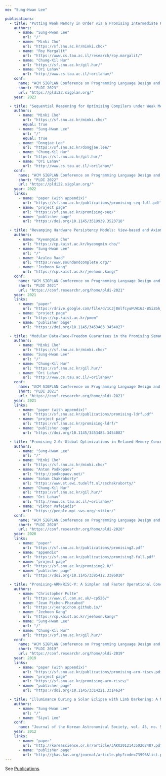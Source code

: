 ```yaml
---
me: "Sung-Hwan Lee"

publications:
  - title: "Putting Weak Memory in Order via a Promising Intermediate Representation"
    authors:
      - name: "Sung-Hwan Lee"
        url: "/"
      - name: "Minki Cho"
        url: "https://sf.snu.ac.kr/minki.cho/"
      - name: "Roy Margalit"
        url: "https://www.cs.tau.ac.il/research/roy.margalit/"
      - name: "Chung-Kil Hur"
        url: "https://sf.snu.ac.kr/gil.hur/"
      - name: "Ori Lahav"
        url: "http://www.cs.tau.ac.il/~orilahav/"
    conf:
      name: "ACM SIGPLAN Conference on Programming Language Design and Implementation, conditionally accepted"
      short: "PLDI 2023"
      url: "https://pldi23.sigplan.org/"
    year: 2023

  - title: "Sequential Reasoning for Optimizing Compilers under Weak Memory Concurrency"
    authors:
      - name: "Minki Cho"
        url: "https://sf.snu.ac.kr/minki.cho/"
        equal: true
      - name: "Sung-Hwan Lee"
        url: "/"
        equal: true
      - name: "Dongjae Lee"
        url: "https://sf.snu.ac.kr/dongjae.lee/"
      - name: "Chung-Kil Hur"
        url: "https://sf.snu.ac.kr/gil.hur/"
      - name: "Ori Lahav"
        url: "http://www.cs.tau.ac.il/~orilahav/"
    conf:
      name: "ACM SIGPLAN Conference on Programming Language Design and Implementation"
      short: "PLDI 2022"
      url: "https://pldi22.sigplan.org/"
    year: 2022
    links:
      - name: "paper (with appendix)"
        url: "https://sf.snu.ac.kr/publications/promising-seq-full.pdf"
      - name: "project page"
        url: "https://sf.snu.ac.kr/promising-seq/"
      - name: "publisher page"
        url: "https://doi.org/10.1145/3519939.3523718"

  - title: "Revamping Hardware Persistency Models: View-based and Axiomatic Persistency Models for Intel-x86 and ARMv8"
    authors:
      - name: "Kyeongmin Cho"
        url: "https://cp.kaist.ac.kr/kyeongmin.cho/"
      - name: "Sung-Hwan Lee"
        url: "/"
      - name: "Azalea Raad"
        url: "https://www.soundandcomplete.org/"
      - name: "Jeehoon Kang"
        url: "https://cp.kaist.ac.kr/jeehoon.kang/"
    conf:
      name: "ACM SIGPLAN Conference on Programming Language Design and Implementation"
      short: "PLDI 2021"
      url: "https://conf.researchr.org/home/pldi-2021"
    year: 2021
    links:
      - name: "paper"
        url: "https://drive.google.com/file/d/1C3j8mlfcyuFUW16J-BSiZ6h_aJdq_s5d/view"
      - name: "project page"
        url: "https://cp.kaist.ac.kr/pmem"
      - name: "publisher page"
        url: "https://doi.org/10.1145/3453483.3454027"

  - title: "Modular Data-Race-Freedom Guarantees in the Promising Semantics"
    authors:
      - name: "Minki Cho"
        url: "https://sf.snu.ac.kr/minki.cho/"
      - name: "Sung-Hwan Lee"
        url: "/"
      - name: "Chung-Kil Hur"
        url: "https://sf.snu.ac.kr/gil.hur/"
      - name: "Ori Lahav"
        url: "http://www.cs.tau.ac.il/~orilahav/"
    conf:
      name: "ACM SIGPLAN Conference on Programming Language Design and Implementation"
      short: "PLDI 2021"
      url: "https://conf.researchr.org/home/pldi-2021"
    year: 2021
    links:
      - name: "paper (with appendix)"
        url: "https://sf.snu.ac.kr/publications/promising-ldrf.pdf"
      - name: "project page"
        url: "https://sf.snu.ac.kr/promising-ldrf/"
      - name: "publisher page"
        url: "https://doi.org/10.1145/3453483.3454082"

  - title: "Promising 2.0: Global Optimizations in Relaxed Memory Concurrency"
    authors:
      - name: "Sung-Hwan Lee"
        url: "/"
      - name: "Minki Cho"
        url: "https://sf.snu.ac.kr/minki.cho/"
      - name: "Anton Podkopaev"
        url: "http://podkopaev.net/"
      - name: "Soham Chakraborty"
        url: "https://www.st.ewi.tudelft.nl/sschakraborty/"
      - name: "Chung-Kil Hur"
        url: "https://sf.snu.ac.kr/gil.hur/"
      - name: "Ori Lahav"
        url: "http://www.cs.tau.ac.il/~orilahav/"
      - name: "Viktor Vafeiadis"
        url: "https://people.mpi-sws.org/~viktor/"
    conf:
      name: "ACM SIGPLAN Conference on Programming Language Design and Implementation"
      short: "PLDI 2020"
      url: "https://conf.researchr.org/home/pldi-2020"
    year: 2020
    links:
      - name: "paper"
        url: "https://sf.snu.ac.kr/publications/promising2.pdf"
      - name: "appendix"
        url: "https://sf.snu.ac.kr/publications/promising2-full.pdf"
      - name: "project page"
        url: "https://sf.snu.ac.kr/promising2.0/"
      - name: "publisher page"
        url: "https://doi.org/10.1145/3385412.3386010"

  - title: "Promising-ARM/RISC-V: A Simpler and Faster Operational Concurrency Model"
    authors:
      - name: "Christopher Pulte"
        url: "https://www.cl.cam.ac.uk/~cp526/"
      - name: "Jean Pichon-Pharabod"
        url: "https://jeanpichon.github.io/"
      - name: "Jeehoon Kang"
        url: "https://cp.kaist.ac.kr/jeehoon.kang/"
      - name: "Sung-Hwan Lee"
        url: "/"
      - name: "Chung-Kil Hur"
        url: "https://sf.snu.ac.kr/gil.hur/"
    conf:
      name: "ACM SIGPLAN Conference on Programming Language Design and Implementation"
      short: "PLDI 2019"
      url: "https://conf.researchr.org/home/pldi-2019"
    year: 2019
    links:
      - name: "paper (with appendix)"
        url: "https://sf.snu.ac.kr/publications/promising-arm-riscv.pdf"
      - name: "project page"
        url: "https://sf.snu.ac.kr/promising-arm-riscv/"
      - name: "publisher page"
        url: "https://doi.org/10.1145/3314221.3314624"

  - title: "Illuminance During a Solar Eclipse with Limb Darkening: A Mathematicsl Model"
    authors:
      - name: "Sung-Hwan Lee"
        url: "/"
      - name: "Siyul Lee"
    conf:
      name: "Journal of the Korean Astronomical Society, vol. 45, no. 5, Oct. 2012"
    year: 2012
    links:
      - name: "paper"
        url: "http://koreascience.or.kr/article/JAKO201214350262487.pdf"
      - name: "publisher page"
        url: "http://jkas.kas.org/journal/article.php?code=73996&list.php?m=1"
---
```

See [Publications](publications).
